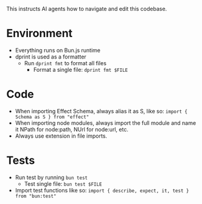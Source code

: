 This instructs AI agents how to navigate and edit this codebase.

# Environment

- Everything runs on Bun.js runtime
- dprint is used as a formatter
  - Run `dprint fmt` to format all files
    - Format a single file: `dprint fmt $FILE`

# Code

- When importing Effect Schema, always alias it as S, like so: `import { Schema as S } from "effect"`
- When importing node modules, always import the full module and name it NPath for node:path, NUrl for node:url, etc.
- Always use extension in file imports.

# Tests

- Run test by running `bun test`
  - Test single file: `bun test $FILE`
- Import test functions like so: `import { describe, expect, it, test } from "bun:test"`
